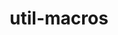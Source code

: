 ---
title: "util-macros"
layout: cache
categories: [package, develop-2024-03-17]
meta: {"versions": ["1.19.3"], "compilers": ["cce@=15.0.1", "gcc@=10.3.0", "gcc@=11.1.0", "gcc@=11.4.0", "gcc@=12.3.0", "gcc@=7.3.1", "gcc@=7.5.0", "gcc@=9.4.0", "oneapi@=2024.0.0"], "oss": ["amzn2", "rhel8", "sle_hpc15", "ubuntu18.04", "ubuntu20.04", "ubuntu22.04"], "platforms": ["linux"], "targets": ["aarch64", "neoverse_n1", "neoverse_v1", "neoverse_v2", "ppc64le", "x86_64_v3", "x86_64_v4", "zen4"], "stacks": ["aws-isc", "aws-isc-aarch64", "build_systems", "data-vis-sdk", "developer-tools", "e4s", "e4s-cray-rhel", "e4s-cray-sles", "e4s-neoverse-v2", "e4s-neoverse_v1", "e4s-oneapi", "e4s-power", "e4s-rocm-external", "ml-linux-x86_64-cpu", "ml-linux-x86_64-cuda", "ml-linux-x86_64-rocm", "radiuss", "radiuss-aws", "radiuss-aws-aarch64", "root", "tutorial"], "num_specs": 13, "num_specs_by_stack": {"aws-isc-aarch64": 2, "root": 13, "radiuss-aws-aarch64": 2, "aws-isc": 1, "radiuss-aws": 1, "e4s-neoverse_v1": 1, "e4s-cray-rhel": 1, "data-vis-sdk": 1, "e4s-power": 1, "developer-tools": 1, "build_systems": 1, "radiuss": 1, "e4s-cray-sles": 1, "e4s-neoverse-v2": 1, "e4s-rocm-external": 1, "tutorial": 2, "ml-linux-x86_64-cuda": 1, "ml-linux-x86_64-cpu": 1, "ml-linux-x86_64-rocm": 1, "e4s": 1, "e4s-oneapi": 1}}
spec_details: [{"hash": "yg22viu6nfbvdl23cnz6zpurpg423xp2", "compiler": "gcc@=7.3.1", "versions": ["1.19.3"], "os": "amzn2", "platform": "linux", "target": "aarch64", "variants": ["build_system=autotools"], "stacks": ["aws-isc-aarch64", "root", "radiuss-aws-aarch64"], "size": "-", "tarball": "https://binaries.spack.io/releases/develop-2024-03-17/build_cache/linux-amzn2-aarch64/gcc-7.3.1/util-macros-1.19.3/linux-amzn2-aarch64-gcc-7.3.1-util-macros-1.19.3-yg22viu6nfbvdl23cnz6zpurpg423xp2.spack"}, {"hash": "sagknjvz4frgh73bns543f3z4duofdxp", "compiler": "gcc@=7.3.1", "versions": ["1.19.3"], "os": "amzn2", "platform": "linux", "target": "neoverse_n1", "variants": ["build_system=autotools"], "stacks": ["aws-isc-aarch64", "root", "radiuss-aws-aarch64"], "size": "-", "tarball": "https://binaries.spack.io/releases/develop-2024-03-17/build_cache/linux-amzn2-neoverse_n1/gcc-7.3.1/util-macros-1.19.3/linux-amzn2-neoverse_n1-gcc-7.3.1-util-macros-1.19.3-sagknjvz4frgh73bns543f3z4duofdxp.spack"}, {"hash": "ivyoevf3w6b3km3jbm5easqqswhjb54c", "compiler": "gcc@=7.3.1", "versions": ["1.19.3"], "os": "amzn2", "platform": "linux", "target": "x86_64_v3", "variants": ["build_system=autotools"], "stacks": ["root", "aws-isc", "radiuss-aws"], "size": "-", "tarball": "https://binaries.spack.io/releases/develop-2024-03-17/build_cache/linux-amzn2-x86_64_v3/gcc-7.3.1/util-macros-1.19.3/linux-amzn2-x86_64_v3-gcc-7.3.1-util-macros-1.19.3-ivyoevf3w6b3km3jbm5easqqswhjb54c.spack"}, {"hash": "2bdzuq4hs6aie7fcw45sogftcaiovkst", "compiler": "gcc@=11.4.0", "versions": ["1.19.3"], "os": "ubuntu22.04", "platform": "linux", "target": "neoverse_v1", "variants": ["build_system=autotools"], "stacks": ["root", "e4s-neoverse_v1"], "size": "-", "tarball": "https://binaries.spack.io/releases/develop-2024-03-17/build_cache/linux-ubuntu22.04-neoverse_v1/gcc-11.4.0/util-macros-1.19.3/linux-ubuntu22.04-neoverse_v1-gcc-11.4.0-util-macros-1.19.3-2bdzuq4hs6aie7fcw45sogftcaiovkst.spack"}, {"hash": "tkig2fwlnp6huyln6uzmgdg72qroqqqa", "compiler": "cce@=15.0.1", "versions": ["1.19.3"], "os": "rhel8", "platform": "linux", "target": "zen4", "variants": ["build_system=autotools"], "stacks": ["root", "e4s-cray-rhel"], "size": "-", "tarball": "https://binaries.spack.io/releases/develop-2024-03-17/build_cache/linux-rhel8-zen4/cce-15.0.1/util-macros-1.19.3/linux-rhel8-zen4-cce-15.0.1-util-macros-1.19.3-tkig2fwlnp6huyln6uzmgdg72qroqqqa.spack"}, {"hash": "36saem7fh4bkrt2kxeejsoxuqajrnm45", "compiler": "gcc@=11.1.0", "versions": ["1.19.3"], "os": "ubuntu20.04", "platform": "linux", "target": "x86_64_v3", "variants": ["build_system=autotools"], "stacks": ["root", "data-vis-sdk"], "size": "-", "tarball": "https://binaries.spack.io/releases/develop-2024-03-17/build_cache/linux-ubuntu20.04-x86_64_v3/gcc-11.1.0/util-macros-1.19.3/linux-ubuntu20.04-x86_64_v3-gcc-11.1.0-util-macros-1.19.3-36saem7fh4bkrt2kxeejsoxuqajrnm45.spack"}, {"hash": "bxz4xirytfjnwf4iopo27ruipgvcp2fc", "compiler": "gcc@=9.4.0", "versions": ["1.19.3"], "os": "ubuntu20.04", "platform": "linux", "target": "ppc64le", "variants": ["build_system=autotools"], "stacks": ["root", "e4s-power"], "size": "-", "tarball": "https://binaries.spack.io/releases/develop-2024-03-17/build_cache/linux-ubuntu20.04-ppc64le/gcc-9.4.0/util-macros-1.19.3/linux-ubuntu20.04-ppc64le-gcc-9.4.0-util-macros-1.19.3-bxz4xirytfjnwf4iopo27ruipgvcp2fc.spack"}, {"hash": "rjeu74kdv5fwl753mckmzhi2o3xxmknv", "compiler": "gcc@=7.5.0", "versions": ["1.19.3"], "os": "ubuntu18.04", "platform": "linux", "target": "x86_64_v3", "variants": ["build_system=autotools"], "stacks": ["root", "developer-tools", "build_systems", "radiuss"], "size": "-", "tarball": "https://binaries.spack.io/releases/develop-2024-03-17/build_cache/linux-ubuntu18.04-x86_64_v3/gcc-7.5.0/util-macros-1.19.3/linux-ubuntu18.04-x86_64_v3-gcc-7.5.0-util-macros-1.19.3-rjeu74kdv5fwl753mckmzhi2o3xxmknv.spack"}, {"hash": "sdojbiohj53eoygvwizbqpwatc5ehg4k", "compiler": "gcc@=10.3.0", "versions": ["1.19.3"], "os": "sle_hpc15", "platform": "linux", "target": "x86_64_v4", "variants": ["build_system=autotools"], "stacks": ["root", "e4s-cray-sles"], "size": "-", "tarball": "https://binaries.spack.io/releases/develop-2024-03-17/build_cache/linux-sle_hpc15-x86_64_v4/gcc-10.3.0/util-macros-1.19.3/linux-sle_hpc15-x86_64_v4-gcc-10.3.0-util-macros-1.19.3-sdojbiohj53eoygvwizbqpwatc5ehg4k.spack"}, {"hash": "dzibkhvo5htiby7r2ntqef4q6mygppra", "compiler": "gcc@=11.4.0", "versions": ["1.19.3"], "os": "ubuntu22.04", "platform": "linux", "target": "neoverse_v2", "variants": ["build_system=autotools"], "stacks": ["root", "e4s-neoverse-v2"], "size": "-", "tarball": "https://binaries.spack.io/releases/develop-2024-03-17/build_cache/linux-ubuntu22.04-neoverse_v2/gcc-11.4.0/util-macros-1.19.3/linux-ubuntu22.04-neoverse_v2-gcc-11.4.0-util-macros-1.19.3-dzibkhvo5htiby7r2ntqef4q6mygppra.spack"}, {"hash": "7f2zoxexfwtbycnllc33tovx2mipi24p", "compiler": "gcc@=11.4.0", "versions": ["1.19.3"], "os": "ubuntu22.04", "platform": "linux", "target": "x86_64_v3", "variants": ["build_system=autotools"], "stacks": ["e4s-rocm-external", "tutorial", "ml-linux-x86_64-cuda", "root", "ml-linux-x86_64-cpu", "ml-linux-x86_64-rocm", "e4s"], "size": "-", "tarball": "https://binaries.spack.io/releases/develop-2024-03-17/build_cache/linux-ubuntu22.04-x86_64_v3/gcc-11.4.0/util-macros-1.19.3/linux-ubuntu22.04-x86_64_v3-gcc-11.4.0-util-macros-1.19.3-7f2zoxexfwtbycnllc33tovx2mipi24p.spack"}, {"hash": "45osje3osklmcx2jo6eefjqmdnjk4lfu", "compiler": "oneapi@=2024.0.0", "versions": ["1.19.3"], "os": "ubuntu22.04", "platform": "linux", "target": "x86_64_v3", "variants": ["build_system=autotools"], "stacks": ["root", "e4s-oneapi"], "size": "-", "tarball": "https://binaries.spack.io/releases/develop-2024-03-17/build_cache/linux-ubuntu22.04-x86_64_v3/oneapi-2024.0.0/util-macros-1.19.3/linux-ubuntu22.04-x86_64_v3-oneapi-2024.0.0-util-macros-1.19.3-45osje3osklmcx2jo6eefjqmdnjk4lfu.spack"}, {"hash": "l4fj6aqoulaumk4qg3eu3ky6msq4cbo5", "compiler": "gcc@=12.3.0", "versions": ["1.19.3"], "os": "ubuntu22.04", "platform": "linux", "target": "x86_64_v3", "variants": ["build_system=autotools"], "stacks": ["root", "tutorial"], "size": "-", "tarball": "https://binaries.spack.io/releases/develop-2024-03-17/build_cache/linux-ubuntu22.04-x86_64_v3/gcc-12.3.0/util-macros-1.19.3/linux-ubuntu22.04-x86_64_v3-gcc-12.3.0-util-macros-1.19.3-l4fj6aqoulaumk4qg3eu3ky6msq4cbo5.spack"}]
---